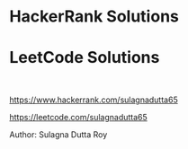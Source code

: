# HackerRank Solutions
# LeetCode Solutions
<br/>

https://www.hackerrank.com/sulagnadutta65
<br/>

https://leetcode.com/sulagnadutta65
<br/>


Author:
Sulagna Dutta Roy
